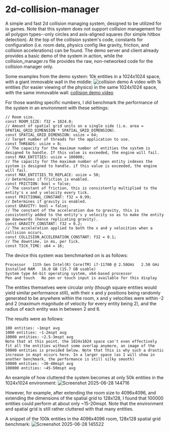 # 2d-collision-manager
A simple and fast 2d collision managing system, designed to be utilized for io games.
Note that this system does not support collision management for all polygon types--only circles and axis-aligned squares (for simple hitbox detection).
At the top of the collision system's code, constants for configuration (i.e. room data, physics config like gravity, friction, and collision accelerations) can be found.
The demo server and client already provides a basic demo of the system in action, while the collision_manager.rs file provides the raw, non-networked code for the collision manager only. 

Some examples from the demo system:
10k entities in a 1024x1024 space, with a giant immovable wall in the middle:
![collision demo](https://github.com/user-attachments/assets/56394174-3f88-455f-ba57-0d3d2f20125b)
A video with 1k entities (for easier viewing of the physics) in the same 1024x1024 space, with the same immovable wall:
[collision demo video](https://github.com/user-attachments/assets/c5aac9a9-3a0b-4179-9632-15f5436b3144)

For those wanting specific numbers, I did benchmark the performance of the system in an environment with these settings:
```
// Room size.
const ROOM_SIZE: f32 = 1024.0;
// Amount of spatial grid units on a single side (i.e. area = SPATIAL_GRID_DIMENSION * SPATIAL_GRID_DIMENSION).
const SPATIAL_GRID_DIMENSION: usize = 64;
// Target number of threads for the application to use.
const THREADS: usize = 8;
// The capacity for the maximum number of entities the system is designed to handle. If this value is exceeded, the engine will fail.
const MAX_ENTITIES: usize = 100000;
// The capacity for the maximum number of open entity indexes the system is designed to handle. if this value is exceeded, the engine will fail.
const MAX_ENTITIES_TO_REPLACE: usize = 50;
// Determines if friction is enabled.
const FRICTION: bool = false;
// The constant of friction, this is consistently multiplied to the entity's x and y velocity every tick.
const FRICTIONAL_CONSTANT: f32 = 0.99;
// Determines if gravity is enabled.
const GRAVITY: bool = false;
// The constant of the acceleration due to gravity, this is consistently added to the entity's y velocity so as to make the entity go downwards (hence replicating gravity).
const GRAVITY_CONSTANT: f32 = 0.2;
// The acceleration applied to both the x and y velocities when a collision occurs. 
const COLLISION_ACCELERATION_CONSTANT: f32 = 0.1;
// The downtime, in ms, per tick.
const TICK_TIME: u64 = 16;
```

The device this system was benchmarked on is as follows:
```
Processor	11th Gen Intel(R) Core(TM) i7-11700 @ 2.50GHz   2.50 GHz
Installed RAM	16.0 GB (15.7 GB usable)
System type	64-bit operating system, x64-based processor
Pen and touch	No pen or touch input is available for this display
```

The entities themselves were circular only (though square entities would yield similar performance still), with their x and y positions being randomly generated to be anywhere within the room, x and y velocities were within -2 and 2 (maximum magnitude of velocity for every entity being 2), and the radius of each entity was in between 2 and 6.

The results were as follows:
```
100 entities: ~1mspt avg
1000 entities: ~1-2mspt avg
10000 entities: ~2.5-3mspt avg
Note that at this point, the 1024x1024 space can't even effectively fit all the entities without some overlap anymore, an image of the 50000 entities is provided below. Note that this is why such a drastic increase in mspt occurs here. In a larger space (as I will show in another benchmark, the performance is still silky smooth)
50000 entities: ~30-40mspt avg
100000 entities: ~45-50mspt avg
```

An example of how cluttered the system becomes at only 50k entities in the 1024x1024 environment:
![Screenshot 2025-06-28 144716](https://github.com/user-attachments/assets/85299206-d514-4d65-8549-34ac7275c7d8)

However, for example, after extending the room size to 4096x4096, and extending the dimensions of the spatial grid to 128x128, I found that 100000 entities could perform at about only ~15-20mspt. Note that the environment and spatial grid is still rather cluttered with that many entities.

A snippet of the 100k entities in the 4096x4096 room, 128x128 spatial grid benchmark:
![Screenshot 2025-06-28 145522](https://github.com/user-attachments/assets/97f36325-de1a-4120-88cb-5aac630147eb)
